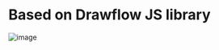 # Based on Drawflow JS library

![image](https://github.com/jerosoler/Drawflow/raw/master/docs/drawflow.gif)
